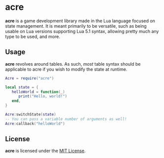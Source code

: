 # acre

**acre** is a game development library made in the Lua language focused on
state management. It is meant primarily to be versatile, such as being
usable on Lua versions supporting Lua 5.1 syntax, allowing pretty much
any type to be used, and more.

## Usage

**acre** revolves around tables. As such, *most* table syntax should be
applicable to acre if you wish to modify the state at runtime.

```lua
Acre = require("acre")

local state = {
   helloWorld = function(_)
      print("Hello, world!")
   end,
}

Acre:switchState(state)
-- You can pass a variable number of arguments as well!
Acre:callback("helloWorld")
```

## License

**acre** is licensed under the [MIT License](LICENSE).

